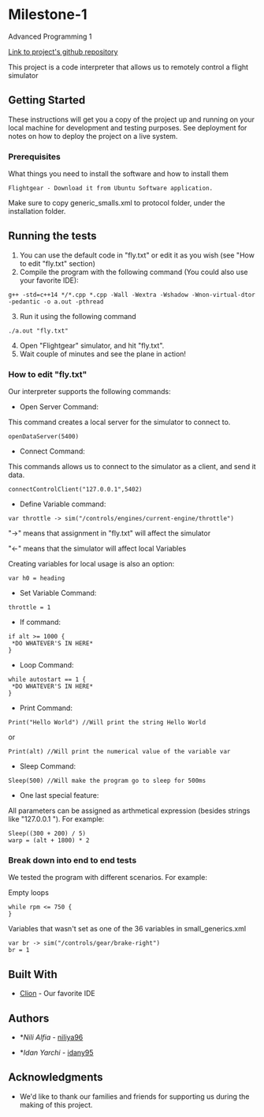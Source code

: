 # Milestone-1
Advanced Programming 1

[Link to project's github repository](https://github.com/Idany95/Milestone-1)

This project is a code interpreter that allows us to remotely control a flight simulator

## Getting Started

These instructions will get you a copy of the project up and running on your local machine for development and testing purposes. See deployment for notes on how to deploy the project on a live system.

### Prerequisites

What things you need to install the software and how to install them

```
Flightgear - Download it from Ubuntu Software application. 
```
Make sure to copy generic_smalls.xml to protocol folder, under the installation folder.
 
## Running the tests

1. You can use the default code in "fly.txt" or edit it as you wish (see "How to edit "fly.txt" section)
2. Compile the program with the following command (You could also use your favorite IDE):
```
g++ -std=c++14 */*.cpp *.cpp -Wall -Wextra -Wshadow -Wnon-virtual-dtor -pedantic -o a.out -pthread
```
3. Run it using the following command
```
./a.out "fly.txt"
```
4. Open "Flightgear" simulator, and hit "fly.txt".
5. Wait couple of minutes and see the plane in action!

### How to edit "fly.txt"

Our interpreter supports the following commands:

- Open Server Command:

This command creates a local server for the simulator to connect to.
```
openDataServer(5400)
```

- Connect Command:

This commands allows us to connect to the simulator as a client, and send it data.
```
connectControlClient("127.0.0.1",5402)
```

- Define Variable command:
```
var throttle -> sim("/controls/engines/current-engine/throttle")
```
"->" means that assignment in "fly.txt" will affect the simulator

"<-" means that the simulator will affect local Variables

Creating variables for local usage is also an option:
```
var h0 = heading
```

- Set Variable Command:
```
throttle = 1
```

- If command:
```
if alt >= 1000 {
 *DO WHATEVER'S IN HERE*
}
```

- Loop Command:
```
while autostart == 1 {
 *DO WHATEVER'S IN HERE*
}
```

- Print Command:
```
Print("Hello World") //Will print the string Hello World
```
or
```
Print(alt) //Will print the numerical value of the variable var
```

- Sleep Command:
```
Sleep(500) //Will make the program go to sleep for 500ms
```

- One last special feature:

All parameters can be assigned as arthmetical expression (besides strings like "127.0.0.1
"). For example:
```
Sleep((300 + 200) / 5)
warp = (alt + 1800) * 2
```

### Break down into end to end tests

We tested the program with different scenarios. For example:

Empty loops
```
while rpm <= 750 {
}
```

Variables that wasn't set as one of the 36 variables in small_generics.xml
```
var br -> sim("/controls/gear/brake-right")
br = 1
```

## Built With

* [Clion](https://www.jetbrains.com/clion/) - Our favorite IDE

## Authors

* **Nili Alfia* - [niliya96](https://github.com/niliya96)

* **Idan Yarchi* - [idany95](https://github.com/Idany95)

## Acknowledgments

* We'd like to thank our families and friends for supporting us during the making of this project.